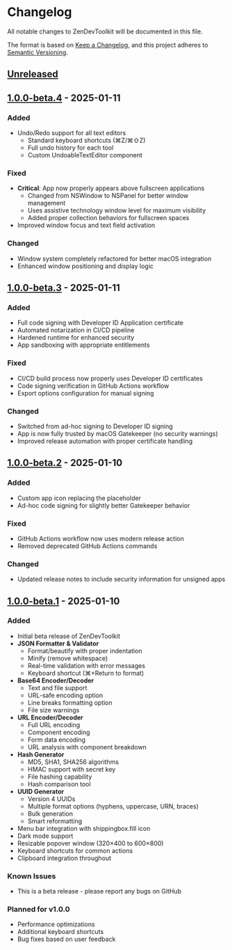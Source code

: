 # Changelog

All notable changes to ZenDevToolkit will be documented in this file.

The format is based on [Keep a Changelog](https://keepachangelog.com/en/1.0.0/),
and this project adheres to [Semantic Versioning](https://semver.org/spec/v2.0.0.html).

## [Unreleased]

## [1.0.0-beta.4] - 2025-01-11

### Added
- Undo/Redo support for all text editors
  - Standard keyboard shortcuts (⌘Z/⌘⇧Z)
  - Full undo history for each tool
  - Custom UndoableTextEditor component

### Fixed
- **Critical**: App now properly appears above fullscreen applications
  - Changed from NSWindow to NSPanel for better window management
  - Uses assistive technology window level for maximum visibility
  - Added proper collection behaviors for fullscreen spaces
- Improved window focus and text field activation

### Changed
- Window system completely refactored for better macOS integration
- Enhanced window positioning and display logic

## [1.0.0-beta.3] - 2025-01-11

### Added
- Full code signing with Developer ID Application certificate
- Automated notarization in CI/CD pipeline
- Hardened runtime for enhanced security
- App sandboxing with appropriate entitlements

### Fixed
- CI/CD build process now properly uses Developer ID certificates
- Code signing verification in GitHub Actions workflow
- Export options configuration for manual signing

### Changed
- Switched from ad-hoc signing to Developer ID signing
- App is now fully trusted by macOS Gatekeeper (no security warnings)
- Improved release automation with proper certificate handling

## [1.0.0-beta.2] - 2025-01-10

### Added
- Custom app icon replacing the placeholder
- Ad-hoc code signing for slightly better Gatekeeper behavior

### Fixed
- GitHub Actions workflow now uses modern release action
- Removed deprecated GitHub Actions commands

### Changed
- Updated release notes to include security information for unsigned apps

## [1.0.0-beta.1] - 2025-01-10

### Added
- Initial beta release of ZenDevToolkit
- **JSON Formatter & Validator**
  - Format/beautify with proper indentation
  - Minify (remove whitespace)
  - Real-time validation with error messages
  - Keyboard shortcut (⌘+Return to format)
- **Base64 Encoder/Decoder**
  - Text and file support
  - URL-safe encoding option
  - Line breaks formatting option
  - File size warnings
- **URL Encoder/Decoder**
  - Full URL encoding
  - Component encoding
  - Form data encoding
  - URL analysis with component breakdown
- **Hash Generator**
  - MD5, SHA1, SHA256 algorithms
  - HMAC support with secret key
  - File hashing capability
  - Hash comparison tool
- **UUID Generator**
  - Version 4 UUIDs
  - Multiple format options (hyphens, uppercase, URN, braces)
  - Bulk generation
  - Smart reformatting
- Menu bar integration with shippingbox.fill icon
- Dark mode support
- Resizable popover window (320×400 to 600×800)
- Keyboard shortcuts for common actions
- Clipboard integration throughout

### Known Issues
- This is a beta release - please report any bugs on GitHub

### Planned for v1.0.0
- Performance optimizations
- Additional keyboard shortcuts
- Bug fixes based on user feedback

[Unreleased]: https://github.com/dilee/zen-dev-toolkit/compare/v1.0.0-beta.4...HEAD
[1.0.0-beta.4]: https://github.com/dilee/zen-dev-toolkit/compare/v1.0.0-beta.3...v1.0.0-beta.4
[1.0.0-beta.3]: https://github.com/dilee/zen-dev-toolkit/compare/v1.0.0-beta.2...v1.0.0-beta.3
[1.0.0-beta.2]: https://github.com/dilee/zen-dev-toolkit/compare/v1.0.0-beta.1...v1.0.0-beta.2
[1.0.0-beta.1]: https://github.com/dilee/zen-dev-toolkit/releases/tag/v1.0.0-beta.1